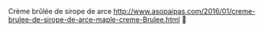 Crème brûlée de sirope de arce	http://www.asopaipas.com/2016/01/creme-brulee-de-sirope-de-arce-maple-creme-Brulee.html	
਍